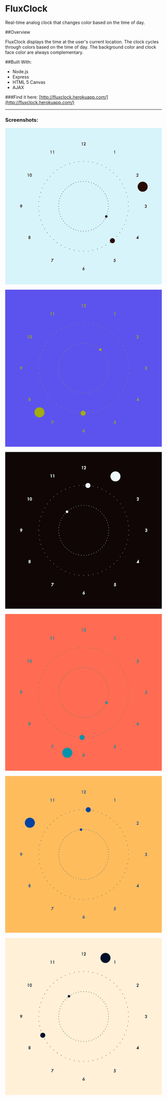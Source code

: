 FluxClock
===========

Real-time analog clock that changes color based on the time of day.

##Overview

FluxClock displays the time at the user's current location. The clock cycles through colors based on the time of day. The background color and clock face color are always complementary.

##Built With:

* Node.js
* Express
* HTML 5 Canvas
* AJAX

###Find it here: [http://fluxclock.herokuapp.com/](http://fluxclock.herokuapp.com/)

--------------------

### Screenshots:

![ScreenShot](public/screenshots/screenshot_14_23.png)

![ScreenShot](public/screenshots/screenshot_19_30.png)

![ScreenShot](public/screenshots/screenshot_01_00.png)

![ScreenShot](public/screenshots/screenshot_06_30.png)

![ScreenShot](public/screenshots/screenshot_10_00.png)

![ScreenShot](public/screenshots/screenshot_12_40.png)